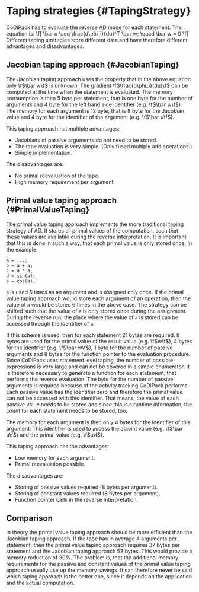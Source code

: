 Taping strategies {#TapingStrategy}
=======

CoDiPack has to evaluate the reverse AD mode for each statement. The equation is:
\f[ \bar u \aeq \frac{d\phi_i}{du}^T \bar w; \quad \bar w = 0 \f]
Different taping strategies store different data and have therefore different advantages and disadvantages.

Jacobian taping approach {#JacobianTaping}
------

The Jacobian taping approach uses the property that in the above equation only \f$\bar w\f$ is unknown. The gradient
\f$\frac{d\phi_i}{du}\f$ can be computed at the time when the statement is evaluated. The memory consumption is then
5 byte per statement, that is one byte for the number of arguments and 4 byte for the left hand side identifier (e.g.
\f$\bar w\f$). The memory for each argument is 12 byte, that is 8 byte for the Jacobian value and 4 byte for the
identifier of the argument (e.g. \f$\bar u\f$).

This taping approach hat multiple advantages:
 - Jacobians of passive arguments do not need to be stored.
 - The tape evaluation is very simple. (Only fused multiply add operations.)
 - Simple implementation.

The disadvantages are:
 - No primal reevaluation of the tape.
 - High memory requirement per argument

Primal value taping approach {#PrimalValueTaping}
------

The primal value taping approach implements the more traditional taping strategy of AD. It stores all primal values of
the computation, such that these values are available during the reverse interpretation. It is important that this is
done in such a way, that each primal value is only stored once. In the example:
```
a = ...;
b = a + a;
c = a * a;
d = sin(a);
e = cos(a);
```
`a` is used 6 times as an argument and is assigned only once. If the primal value taping approach would store each
argument of an operation, then the value of `a` would be stored 6 times in the above case. The strategy can be shifted
such that the value of `a` is only stored once during the assignment. During the reverse run, the place where the value
of `a` is stored  can be accessed through the identifier of `a`.

If this scheme is used, then for each statement 21 bytes are required. 8 bytes are used for the primal value of the
result value (e.g. \f$w\f$), 4 bytes for the identifier (e.g. \f$\bar w\f$), 1 byte for the number of passive arguments
and 8 bytes for the function pointer to the evaluation procedure. Since CoDiPack uses statement level taping, the number
of possible expressions is very large and can not be covered in a simple enumerator. It is therefore necessary to
generate a function for each statement, that performs the reverse evaluation. The byte for the number of passive
arguments is required because of the activity tracking CoDiPack performs. Each passive value has the identifier zero
and therefore the primal value can not be accessed with this identifier. That means, the value of each passive value
needs to be stored and since this is a runtime information, the count for each statement needs to be stored, too.

The memory for each argument is then only 4 bytes for the identifier of this argument. This identifier is used to
access the adjoint value (e.g. \f$\bar u\f$) and the primal value (e.g. \f$u\f$).

This taping approach has the advantages:
 - Low memory for each argument.
 - Primal reevaluation possible.

The disadvantages are:
 - Storing of passive values required (8 bytes per argument).
 - Storing of constant values required (8 bytes per argument).
 - Function pointer calls in the reverse interpretation.

Comparison
------

In theory the primal value taping approach should be more efficient than the Jacobian taping approach. If the tape
has in average 4 arguments per statement, then the primal value taping approach requires 37 bytes per statement and the
Jacobian taping approach 53 bytes. This would provide a memory reduction of 30%. The problem is, that the additional
memory requirements for the passive and constant values of the primal value taping approach usually use up the memory
savings. It can therefore never be said which taping approach is the better one, since it depends on the application and
the actual computation.
